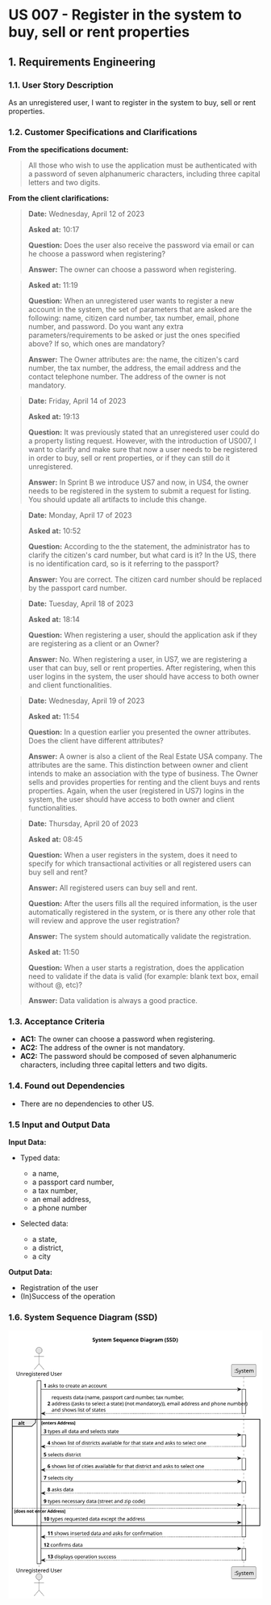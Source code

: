 # US 007 - Register in the system to buy, sell or rent properties

## 1. Requirements Engineering


### 1.1. User Story Description


As an unregistered user, I want to register in the system to buy, sell or rent properties.


### 1.2. Customer Specifications and Clarifications 


**From the specifications document:**

>	All those who wish to use the application must be authenticated with a password of seven alphanumeric characters, including three capital letters and two digits.


**From the client clarifications:**

> **Date:** Wednesday, April 12 of 2023
>
> **Asked at:** 10:17
>
> **Question:** Does the user also receive the password via email or can he choose a password when registering?
>  
> **Answer:** The owner can choose a password when registering.


>
> **Asked at:** 11:19
>
> **Question:** When an unregistered user wants to register a new account in the system, the set of parameters that are asked are the following: name, citizen card number, tax number, email, phone number, and password. Do you want any extra parameters/requirements to be asked or just the ones specified above? If so, which ones are mandatory?
>  
> **Answer:** The Owner attributes are: the name, the citizen's card number, the tax number, the address, the email address and the contact telephone number. The address of the owner is not mandatory.


> **Date:** Friday, April 14 of 2023
>
> **Asked at:** 19:13
>
> **Question:** It was previously stated that an unregistered user could do a property listing request. However, with the introduction of US007, I want to clarify and make sure that now a user needs to be registered in order to buy, sell or rent properties, or if they can still do it unregistered. 
>  
> **Answer:** In Sprint B we introduce US7 and now, in US4, the owner needs to be registered in the system to submit a request for listing. You should update all artifacts to include this change.


> **Date:** Monday, April 17 of 2023
>
> **Asked at:** 10:52
>
> **Question:** According to the the statement, the administrator has to clarify the citizen's card number, but what card is it? In the US, there is no identification card, so is it referring to the passport? 
>  
> **Answer:** You are correct. The citizen card number should be replaced by the passport card number.


> **Date:** Tuesday, April 18 of 2023
>
> **Asked at:** 18:14
>
> **Question:** When registering a user, should the application ask if they are registering as a client or an Owner? 
>  
> **Answer:** No. When registering a user, in US7, we are registering a user that can buy, sell or rent properties. After registering, when this user logins in the system, the user should have access to both owner and client functionalities.


> **Date:** Wednesday, April 19 of 2023
>
> **Asked at:** 11:54
>
> **Question:** In a question earlier you presented the owner attributes. Does the client have different attributes? 
>  
> **Answer:** A owner is also a client of the Real Estate USA company. The attributes are the same. This distinction between owner and client intends to make an association with the type of business. The Owner sells and provides properties for renting and the client buys and rents properties. Again, when the user (registered in US7) logins in the system, the user should have access to both owner and client functionalities.


> **Date:** Thursday, April 20 of 2023
>
> **Asked at:** 08:45
>
> **Question:** When a user registers in the system, does it need to specify for which transactional activities or all registered users can buy sell and rent?
>  
> **Answer:** All registered users can buy sell and rent.
>
> **Question:** After the users fills all the required information, is the user automatically registered in the system, or is there any other role that will review and approve the user registration?
>  
> **Answer:** The system should automatically validate the registration.
>
> **Asked at:** 11:50
>
> **Question:** When a user starts a registration, does the application need to validate if the data is valid (for example: blank text box, email without @, etc)?
>  
> **Answer:** Data validation is always a good practice.

### 1.3. Acceptance Criteria


* **AC1:** The owner can choose a password when registering.
* **AC2:** The address of the owner is not mandatory.
* **AC2:** The password should be composed of seven alphanumeric characters, including three capital letters and two digits.


### 1.4. Found out Dependencies


* There are no dependencies to other US.


### 1.5 Input and Output Data


**Input Data:**

* Typed data:
	* a name,
	* a passport card number,
	* a tax number,
	* an email address,
	* a phone number
	
* Selected data:
	* a state, 
	* a district, 
	* a city


**Output Data:**

* Registration of the user
* (In)Success of the operation

### 1.6. System Sequence Diagram (SSD)


![System Sequence Diagram](svg/us07-system-sequence-diagram.svg)
